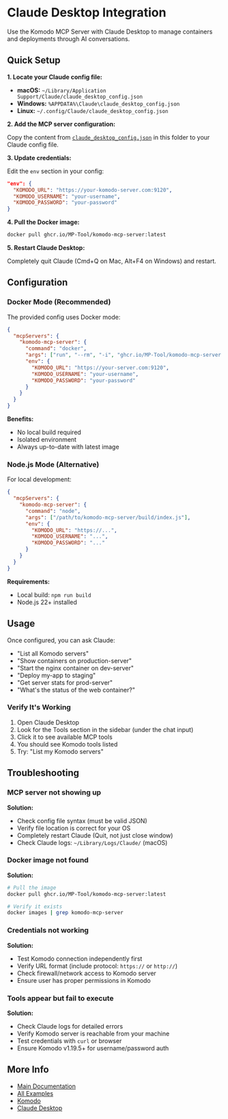 # Claude Desktop Integration

Use the Komodo MCP Server with Claude Desktop to manage containers and deployments through AI conversations.

## Quick Setup

**1. Locate your Claude config file:**

- **macOS:** `~/Library/Application Support/Claude/claude_desktop_config.json`
- **Windows:** `%APPDATA%\Claude\claude_desktop_config.json`
- **Linux:** `~/.config/Claude/claude_desktop_config.json`

**2. Add the MCP server configuration:**

Copy the content from [`claude_desktop_config.json`](./claude_desktop_config.json) in this folder to your Claude config file.

**3. Update credentials:**

Edit the `env` section in your config:
```json
"env": {
  "KOMODO_URL": "https://your-komodo-server.com:9120",
  "KOMODO_USERNAME": "your-username",
  "KOMODO_PASSWORD": "your-password"
}
```

**4. Pull the Docker image:**

```bash
docker pull ghcr.io/MP-Tool/komodo-mcp-server:latest
```

**5. Restart Claude Desktop:**

Completely quit Claude (Cmd+Q on Mac, Alt+F4 on Windows) and restart.

## Configuration

### Docker Mode (Recommended)

The provided config uses Docker mode:

```json
{
  "mcpServers": {
    "komodo-mcp-server": {
      "command": "docker",
      "args": ["run", "--rm", "-i", "ghcr.io/MP-Tool/komodo-mcp-server:latest"],
      "env": {
        "KOMODO_URL": "https://your-server.com:9120",
        "KOMODO_USERNAME": "your-username",
        "KOMODO_PASSWORD": "your-password"
      }
    }
  }
}
```

**Benefits:**
- No local build required
- Isolated environment
- Always up-to-date with latest image

### Node.js Mode (Alternative)

For local development:

```json
{
  "mcpServers": {
    "komodo-mcp-server": {
      "command": "node",
      "args": ["/path/to/komodo-mcp-server/build/index.js"],
      "env": {
        "KOMODO_URL": "https://...",
        "KOMODO_USERNAME": "...",
        "KOMODO_PASSWORD": "..."
      }
    }
  }
}
```

**Requirements:**
- Local build: `npm run build`
- Node.js 22+ installed

## Usage

Once configured, you can ask Claude:

- "List all Komodo servers"
- "Show containers on production-server"
- "Start the nginx container on dev-server"
- "Deploy my-app to staging"
- "Get server stats for prod-server"
- "What's the status of the web container?"

### Verify It's Working

1. Open Claude Desktop
2. Look for the Tools section in the sidebar (under the chat input)
3. Click it to see available MCP tools
4. You should see Komodo tools listed
5. Try: "List my Komodo servers"

## Troubleshooting

### MCP server not showing up

**Solution:**
- Check config file syntax (must be valid JSON)
- Verify file location is correct for your OS
- Completely restart Claude (Quit, not just close window)
- Check Claude logs: `~/Library/Logs/Claude/` (macOS)

### Docker image not found

**Solution:**
```bash
# Pull the image
docker pull ghcr.io/MP-Tool/komodo-mcp-server:latest

# Verify it exists
docker images | grep komodo-mcp-server
```

### Credentials not working

**Solution:**
- Test Komodo connection independently first
- Verify URL format (include protocol: `https://` or `http://`)
- Check firewall/network access to Komodo server
- Ensure user has proper permissions in Komodo

### Tools appear but fail to execute

**Solution:**
- Check Claude logs for detailed errors
- Verify Komodo server is reachable from your machine
- Test credentials with `curl` or browser
- Ensure Komodo v1.19.5+ for username/password auth

## More Info

- [Main Documentation](../../README.md)
- [All Examples](../README.md)
- [Komodo](https://komo.do)
- [Claude Desktop](https://claude.ai/download)
